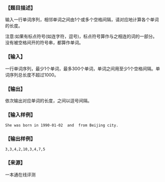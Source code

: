### 【题目描述】

输入一行单词序列，相邻单词之间由1个或多个空格间隔，请对应地计算各个单词的长度。

注意:如果有标点符号(如连字符，逗号)，标点符号算作与之相连的词的一部分。没有被空格间开的符号串，都算作单词。

### 【输入】

一行单词序列，最少1个单词，最多300个单词，单词之间用至少1个空格间隔。单词序列总长度不超过1000。

### 【输出】

依次输出对应单词的长度，之间以逗号间隔。

### 【输入样例】

```
She was born in 1990-01-02  and  from Beijing city.
```

### 【输出样例】

```
3,3,4,2,10,3,4,7,5
```


 ### 【来源】

 一本通在线评测 

